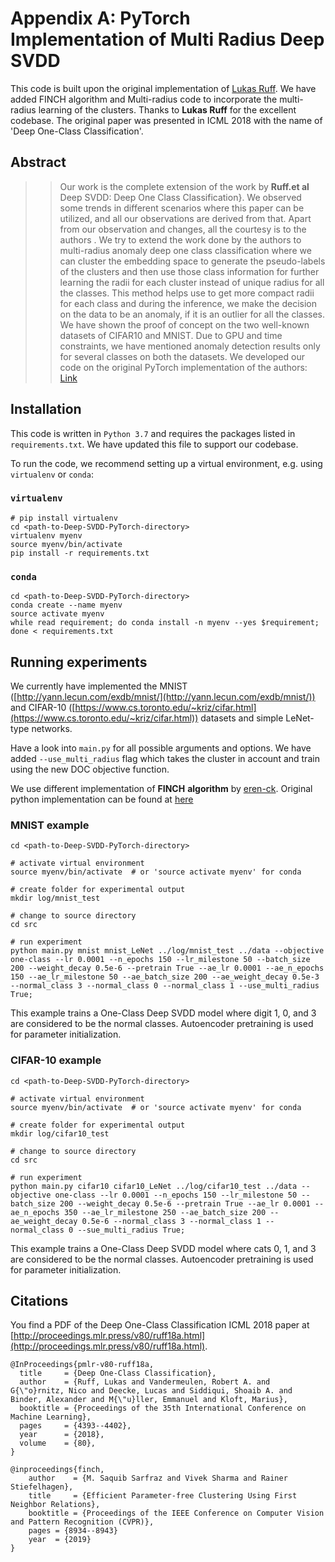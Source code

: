 # Appendix A: PyTorch Implementation of Multi Radius Deep SVDD
This code is built upon the original implementation of [Lukas Ruff](https://github.com/lukasruff/Deep-SVDD-PyTorch). We have added FINCH algorithm and Multi-radius code to incorporate the multi-radius learning of the clusters. Thanks to **Lukas Ruff** for the excellent codebase. The original paper was presented in ICML 2018 with the name of 'Deep One-Class Classification'.  


## Abstract
> > Our work is the complete extension of the work by  **Ruff.et al** Deep SVDD: Deep One Class Classification}. We observed some trends in different scenarios where this paper can be utilized, and all our observations are derived from that. Apart from our observation and changes, all the courtesy is to the authors . We try to extend the work done by the authors to multi-radius anomaly deep one class classification where we can cluster the embedding space to generate the pseudo-labels of the clusters and then use those class information for further learning the radii for each cluster instead of unique radius for all the classes. This method helps use to get more compact radii for each class and during the inference, we make the decision on the data to be an anomaly, if it is an outlier for all the classes. We have shown the proof of concept on the two well-known datasets of CIFAR10 and MNIST. Due to GPU and time constraints, we have mentioned anomaly detection results only for several classes on both the datasets. We developed our code on the original PyTorch implementation of the authors: [Link](https://github.com/lukasruff/Deep-SVDD-PyTorch)

## Installation

This code is written in `Python 3.7` and requires the packages listed in `requirements.txt`. We have updated this file to support our codebase.

To run the code, we recommend setting up a virtual environment, e.g. using `virtualenv` or `conda`:

### `virtualenv`
```
# pip install virtualenv
cd <path-to-Deep-SVDD-PyTorch-directory>
virtualenv myenv
source myenv/bin/activate
pip install -r requirements.txt
```

### `conda`
```
cd <path-to-Deep-SVDD-PyTorch-directory>
conda create --name myenv
source activate myenv
while read requirement; do conda install -n myenv --yes $requirement; done < requirements.txt
```


## Running experiments

We currently have implemented the MNIST ([http://yann.lecun.com/exdb/mnist/](http://yann.lecun.com/exdb/mnist/)) and 
CIFAR-10 ([https://www.cs.toronto.edu/~kriz/cifar.html](https://www.cs.toronto.edu/~kriz/cifar.html)) datasets and 
simple LeNet-type networks.

Have a look into `main.py` for all possible arguments and options. We have added `--use_multi_radius` flag which takes the cluster in account and train using the new DOC objective function.

We use different implementation of **FINCH** **algorithm** by [eren-ck](https://github.com/eren-ck/finch). Original python implementation can be found at [here](https://github.com/ssarfraz/FINCH-Clustering)

### MNIST example
```
cd <path-to-Deep-SVDD-PyTorch-directory>

# activate virtual environment
source myenv/bin/activate  # or 'source activate myenv' for conda

# create folder for experimental output
mkdir log/mnist_test

# change to source directory
cd src

# run experiment
python main.py mnist mnist_LeNet ../log/mnist_test ../data --objective one-class --lr 0.0001 --n_epochs 150 --lr_milestone 50 --batch_size 200 --weight_decay 0.5e-6 --pretrain True --ae_lr 0.0001 --ae_n_epochs 150 --ae_lr_milestone 50 --ae_batch_size 200 --ae_weight_decay 0.5e-3 --normal_class 3 --normal_class 0 --normal_class 1 --use_multi_radius True;
```
This example trains a One-Class Deep SVDD model where digit 1, 0, and 3  are considered to be the normal classes. Autoencoder pretraining is used for parameter initialization.

### CIFAR-10 example
```
cd <path-to-Deep-SVDD-PyTorch-directory>

# activate virtual environment
source myenv/bin/activate  # or 'source activate myenv' for conda

# create folder for experimental output
mkdir log/cifar10_test

# change to source directory
cd src

# run experiment
python main.py cifar10 cifar10_LeNet ../log/cifar10_test ../data --objective one-class --lr 0.0001 --n_epochs 150 --lr_milestone 50 --batch_size 200 --weight_decay 0.5e-6 --pretrain True --ae_lr 0.0001 --ae_n_epochs 350 --ae_lr_milestone 250 --ae_batch_size 200 --ae_weight_decay 0.5e-6 --normal_class 3 --normal_class 1 --normal_class 0 --sue_multi_radius True;
```
This example trains a One-Class Deep SVDD model where cats 0, 1, and 3 are considered to be the normal classes. 
Autoencoder pretraining is used for parameter initialization.

## Citations

You find a PDF of the Deep One-Class Classification ICML 2018 paper at 
[http://proceedings.mlr.press/v80/ruff18a.html](http://proceedings.mlr.press/v80/ruff18a.html).

```
@InProceedings{pmlr-v80-ruff18a,
  title     = {Deep One-Class Classification},
  author    = {Ruff, Lukas and Vandermeulen, Robert A. and G{\"o}rnitz, Nico and Deecke, Lucas and Siddiqui, Shoaib A. and Binder, Alexander and M{\"u}ller, Emmanuel and Kloft, Marius},
  booktitle = {Proceedings of the 35th International Conference on Machine Learning},
  pages     = {4393--4402},
  year      = {2018},
  volume    = {80},
}
```

```
@inproceedings{finch,
    author    = {M. Saquib Sarfraz and Vivek Sharma and Rainer Stiefelhagen}, 
    title     = {Efficient Parameter-free Clustering Using First Neighbor Relations}, 
    booktitle = {Proceedings of the IEEE Conference on Computer Vision and Pattern Recognition (CVPR)},
    pages = {8934--8943}
    year  = {2019}
}
```

